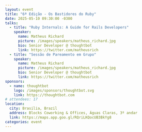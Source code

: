 ```yaml
---
layout: event
title: "6ª Edição - Os Bastidores do Ruby"
date: 2025-05-10 09:30:00 -0300
talks:
  - title: "Ruby Internals: A Guide for Rails Developers"
    speaker:
      name: Matheus Richard
      picture: /images/speakers/matheus_richard.jpg
      bio: Senior Developer @ thoughtbot
      link: https://twitter.com/matheusrich
  - title: "Sessão de Pareamento em Grupo"
    speaker:
      name: Matheus Richard
      picture: /images/speakers/matheus_richard.jpg
      bio: Senior Developer @ thoughtbot
      link: https://twitter.com/matheusrich
sponsors:
  - name: thoughtbot
    logo: /images/sponsors/thoughtbot.svg
    link: https://thoughtbot.com
# attendees: 17
location:
  city: Brasilia, Brazil
  address: Blocks Coworking & Offices, Águas Claras, 3º andar
  link: https://maps.app.goo.gl/RQriLKQocUB3BkYg8
categories: event
---
```

